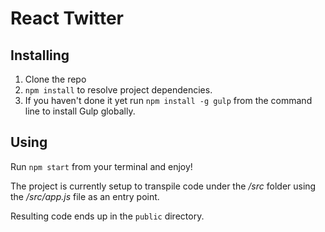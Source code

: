 # React Twitter

## Installing

1. Clone the repo
2. `npm install` to resolve project dependencies.
3. If you haven't done it yet run `npm install -g gulp` from the command line to install Gulp globally.

## Using

Run `npm start` from your terminal and enjoy!

The project is currently setup to transpile code under the _/src_ folder
using the _/src/app.js_ file as an entry point.

Resulting code ends up in the `public` directory.
